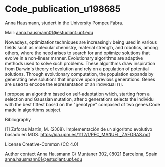 # Code_publication_u198685

Anna Hausmann, student in the University Pompeu Fabra. 

Mail: anna.hausmann01@estudiant.upf.edu

Nowadays, optimization techniques are increasingly being used in various fields such as molecular chemistry, material strength, and robotics, among others, where the need arises to search for and optimize solutions that evolve in a non-linear manner. Evolutionary algorithms are adaptive methods used to solve such problems. These algorithms draw inspiration from Darwin's theory of evolution and rely on a population of potential solutions. Through evolutionary computation, the population expands by generating new solutions that improve upon previous generations. Genes are used to encode the representation of an individual [1].

I propose an algorithm based on self-adaptation which, starting from a selection and Gaussian mutation, after x generations selects the individu with the best fittest based on the "genotype" composed of two genes.Code made in algorithms subject. 





Bibliography

[1] Zaforas Martín, M. (2008). Implementación de un algoritmo evolutivo basado en MOS. https://oa.upm.es/1112/1/PFC_MANUEL_ZAFORAS.pdf 




License Creative-Common (CC 4.0)

Author contact
Anna Hausmann
C\ Muntaner 302,
08021 Barcelona, Spain
anna.hausmann01@estudiant.upf.edu
